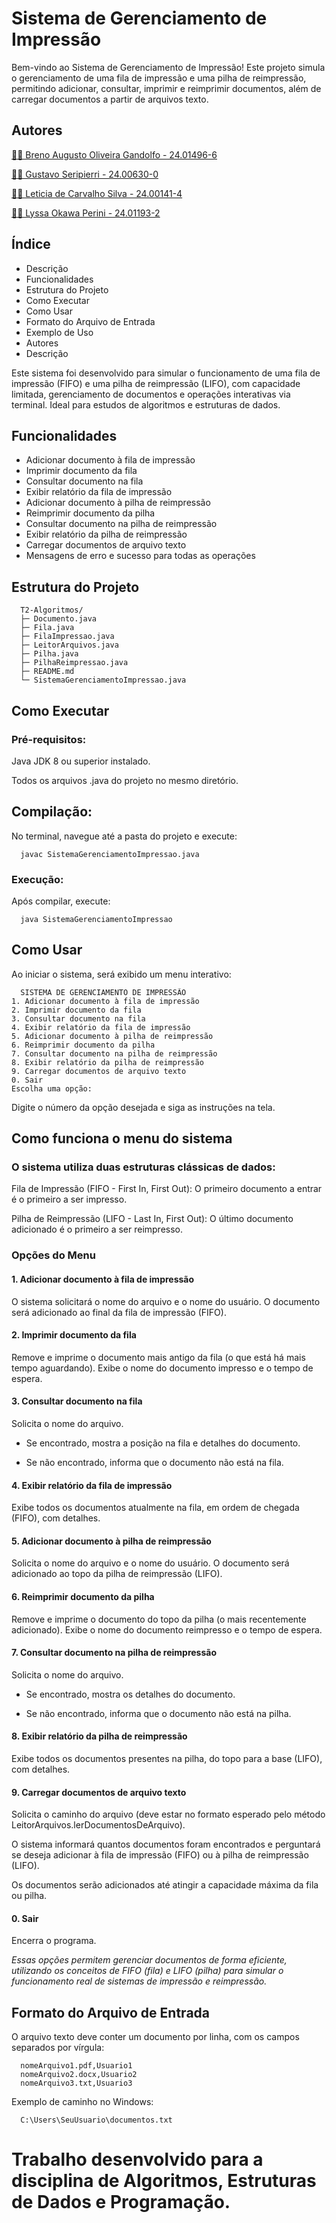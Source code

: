 # Sistema de Gerenciamento de Impressão
 Bem-vindo ao Sistema de Gerenciamento de Impressão! Este projeto simula o gerenciamento de uma fila de impressão e uma pilha de reimpressão, permitindo adicionar, consultar, imprimir e reimprimir documentos, além de carregar documentos a partir de arquivos texto.

## Autores
<p><a href="https://github.com/brenoaugustoog" target="_blank">👨‍💻 Breno Augusto Oliveira Gandolfo - 24.01496-6</a></p>
<p><a href="https://github.com/gustavoseripierri" target="_blank">👨‍💻 Gustavo Seripierri - 24.00630-0</a></p>
<p><a href="https://github.com/leticiacarvalhoo" target="_blank">👩‍💻 Leticia de Carvalho Silva - 24.00141-4</a></p>
<p><a href="https://github.com/lyssaokawaperini" target="_blank">👩‍💻 Lyssa Okawa Perini - 24.01193-2</a></p>

## Índice
 - Descrição
 - Funcionalidades
 - Estrutura do Projeto
 - Como Executar
 - Como Usar
 - Formato do Arquivo de Entrada
 - Exemplo de Uso
 - Autores
 - Descrição
<p>Este sistema foi desenvolvido para simular o funcionamento de uma fila de impressão (FIFO) e uma pilha de reimpressão (LIFO), com capacidade limitada, gerenciamento de documentos e operações interativas via terminal. Ideal para estudos de algoritmos e estruturas de dados.</p>

## Funcionalidades
 - Adicionar documento à fila de impressão
 - Imprimir documento da fila
 - Consultar documento na fila
 - Exibir relatório da fila de impressão
 - Adicionar documento à pilha de reimpressão
 - Reimprimir documento da pilha
 - Consultar documento na pilha de reimpressão
 - Exibir relatório da pilha de reimpressão
 - Carregar documentos de arquivo texto
 - Mensagens de erro e sucesso para todas as operações
   
## Estrutura do Projeto
```
  T2-Algoritmos/
  ├─ Documento.java
  ├─ Fila.java
  ├─ FilaImpressao.java
  ├─ LeitorArquivos.java
  ├─ Pilha.java
  ├─ PilhaReimpressao.java
  ├─ README.md
  └─ SistemaGerenciamentoImpressao.java
```

## Como Executar
### Pré-requisitos:

Java JDK 8 ou superior instalado.

Todos os arquivos .java do projeto no mesmo diretório.

## Compilação:
No terminal, navegue até a pasta do projeto e execute:
```
  javac SistemaGerenciamentoImpressao.java
```

### Execução:
Após compilar, execute:
```
  java SistemaGerenciamentoImpressao
```

## Como Usar
Ao iniciar o sistema, será exibido um menu interativo:

```
  SISTEMA DE GERENCIAMENTO DE IMPRESSÃO
1. Adicionar documento à fila de impressão
2. Imprimir documento da fila
3. Consultar documento na fila
4. Exibir relatório da fila de impressão
5. Adicionar documento à pilha de reimpressão
6. Reimprimir documento da pilha
7. Consultar documento na pilha de reimpressão
8. Exibir relatório da pilha de reimpressão
9. Carregar documentos de arquivo texto
0. Sair
Escolha uma opção:
```

Digite o número da opção desejada e siga as instruções na tela.

## Como funciona o menu do sistema
### O sistema utiliza duas estruturas clássicas de dados:

Fila de Impressão (FIFO - First In, First Out): O primeiro documento a entrar é o primeiro a ser impresso.

Pilha de Reimpressão (LIFO - Last In, First Out): O último documento adicionado é o primeiro a ser reimpresso.

### Opções do Menu
#### 1. Adicionar documento à fila de impressão

O sistema solicitará o nome do arquivo e o nome do usuário. O documento será adicionado ao final da fila de impressão (FIFO).

#### 2. Imprimir documento da fila

Remove e imprime o documento mais antigo da fila (o que está há mais tempo aguardando). Exibe o nome do documento impresso e o tempo de espera.

#### 3. Consultar documento na fila

Solicita o nome do arquivo.
  
  - Se encontrado, mostra a posição na fila e detalhes do documento.
  
  - Se não encontrado, informa que o documento não está na fila.

#### 4. Exibir relatório da fila de impressão

Exibe todos os documentos atualmente na fila, em ordem de chegada (FIFO), com detalhes.

#### 5. Adicionar documento à pilha de reimpressão

Solicita o nome do arquivo e o nome do usuário. O documento será adicionado ao topo da pilha de reimpressão (LIFO).

#### 6. Reimprimir documento da pilha

Remove e imprime o documento do topo da pilha (o mais recentemente adicionado). Exibe o nome do documento reimpresso e o tempo de espera.

#### 7. Consultar documento na pilha de reimpressão

Solicita o nome do arquivo.

  - Se encontrado, mostra os detalhes do documento.

  - Se não encontrado, informa que o documento não está na pilha.

#### 8. Exibir relatório da pilha de reimpressão

Exibe todos os documentos presentes na pilha, do topo para a base (LIFO), com detalhes.

#### 9. Carregar documentos de arquivo texto

Solicita o caminho do arquivo (deve estar no formato esperado pelo método LeitorArquivos.lerDocumentosDeArquivo).

O sistema informará quantos documentos foram encontrados e perguntará se deseja adicionar à fila de impressão (FIFO) ou à pilha de reimpressão (LIFO).

Os documentos serão adicionados até atingir a capacidade máxima da fila ou pilha.

#### 0. Sair

Encerra o programa.

_Essas opções permitem gerenciar documentos de forma eficiente, utilizando os conceitos de FIFO (fila) e LIFO (pilha) para simular o funcionamento real de sistemas de impressão e reimpressão._

## Formato do Arquivo de Entrada
O arquivo texto deve conter um documento por linha, com os campos separados por vírgula:

```
  nomeArquivo1.pdf,Usuario1
  nomeArquivo2.docx,Usuario2
  nomeArquivo3.txt,Usuario3
```

Exemplo de caminho no Windows:

```
  C:\Users\SeuUsuario\documentos.txt
```

# Trabalho desenvolvido para a disciplina de Algoritmos, Estruturas de Dados e Programação.
